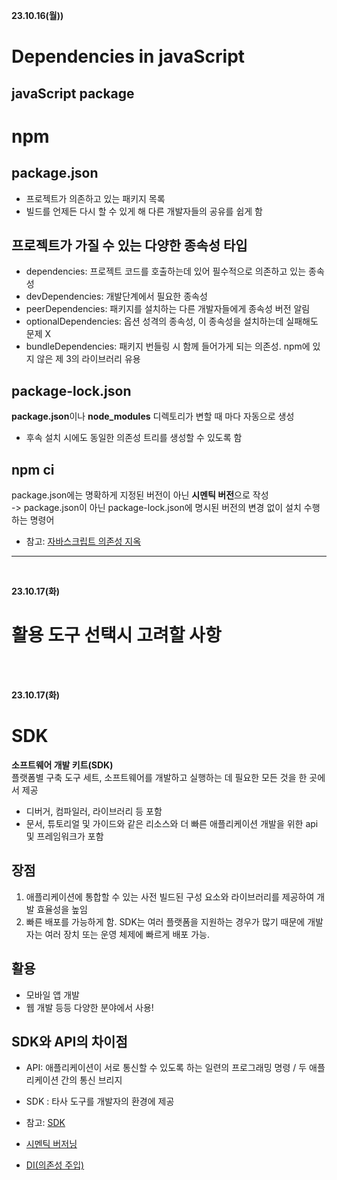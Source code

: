 **23.10.16(월))**
# Dependencies in javaScript
## javaScript package
# npm
## package.json
- 프로젝트가 의존하고 있는 패키지 목록
- 빌드를 언제든 다시 할 수 있게 해 다른 개발자들의 공유를 쉽게 함

## 프로젝트가 가질 수 있는 다양한 종속성 타입
- dependencies: 프로젝트 코드를 호출하는데 있어 필수적으로 의존하고 있는 종속성
- devDependencies: 개발단계에서 필요한 종속성
- peerDependencies: 패키지를 설치하는 다른 개발자들에게 종속성 버전 알림
- optionalDependencies: 옵션 성격의 종속성, 이 종속성을 설치하는데 실패해도 문제 X
- bundleDependencies: 패키지 번들링 시 함께 들어가게 되는 의존성. npm에 있지 않은 제 3의 라이브러리 유용

## package-lock.json
**package.json**이나 **node_modules** 디렉토리가 변할 때 마다 자동으로 생성
- 후속 설치 시에도 동일한 의존성 트리를 생성할 수 있도록 함

## npm ci
package.json에는 명확하게 지정된 버전이 아닌 **시멘틱 버전**으로 작성<br>
-> package.json이 아닌 package-lock.json에 명시된 버전의 변경 없이 설치 수행하는 명령어<br>

- 참고: [자바스크립트 의존성 지옥](https://yceffort.kr/2020/11/javascript-dependency-hell)

<hr>
<br>

**23.10.17(화)**
# 활용 도구 선택시 고려할 사항

<br>
<br>

**23.10.17(화)**
# SDK
**소프트웨어 개발 키트(SDK)**<br>
플랫폼별 구축 도구 세트, 소프트웨어를 개발하고 실행하는 데 필요한 모든 것을 한 곳에서 제공
- 디버거, 컴파일러, 라이브러리 등 포함
- 문서, 튜토리얼 및 가이드와 같은 리소스와 더 빠른 애플리케이션 개발을 위한 api 및 프레임워크가 포함

## 장점
1. 애플리케이션에 통합할 수 있는 사전 빌드된 구성 요소와 라이브러리를 제공하여 개발 효율성을 높임
2. 빠른 배포를 가능하게 함. SDK는 여러 플랫폼을 지원하는 경우가 많기 때문에 개발자는 여러 장치 또는 운영 체제에 빠르게 배포 가능.

## 활용
- 모바일 앱 개발
- 웹 개발
등등 다양한 분야에서 사용!

## SDK와 API의 차이점
- API: 애플리케이션이 서로 통신할 수 있도록 하는 일련의 프로그래밍 명령 / 두 애플리케이션 간의 통신 브리지
- SDK : 타사 도구를 개발자의 환경에 제공

- 참고: [SDK](https://aws.amazon.com/ko/what-is/sdk/)

- [시멘틱 버저닝](https://jake-seo-dev.tistory.com/283)
- [DI(의존성 주입)](https://velog.io/@moongq/Dependency-Injection)




